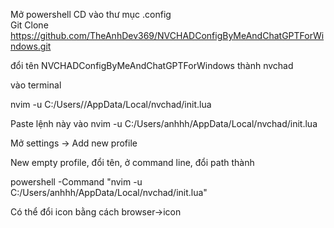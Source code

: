 Mở powershell
CD vào thư mục .config\
Git Clone https://github.com/TheAnhDev369/NVCHADConfigByMeAndChatGPTForWindows.git

đổi tên NVCHADConfigByMeAndChatGPTForWindows thành nvchad

vào terminal 

nvim -u C:/Users/<Username>/AppData/Local/nvchad/init.lua

Paste lệnh này vào nvim -u C:/Users/anhhh/AppData/Local/nvchad/init.lua

Mở settings -> Add new profile

New empty profile, đổi tên,
ở command line, đổi path thành 

powershell -Command "nvim -u C:/Users/anhhh/AppData/Local/nvchad/init.lua"

Có thể đổi icon bằng cách browser->icon





